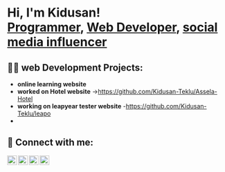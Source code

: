 <h1>Hi, I'm Kidusan! <br/><a href="https://github.com/kidusdt">Programmer</a>, <a href="https://www.linkedin.com/in//kidusan-teklu-3013332aa/">Web Developer</a>, <a href="https://www.instagram.com/kidus_dt/">social media influencer </a></h1>

<h2>👨‍💻  web  Development Projects:</h2>

- <b>online learning website</b>
 - <b>worked on Hotel website</b>
   ->https://github.com/Kidusan-Teklu/Assela-Hotel
- <b>working on leapyear tester website</b> -https://github.com/Kidusan-Teklu/leapo
- <b>
<h2> 🤳 Connect with me:</h2>

[<img align="left" alt="kidusdt | Facebook" width="22px" src="https://cdn.jsdelivr.net/npm/simple-icons@3.13.0/icons/facebook.svg" />][facebook]
[<img align="left" alt="kidusdt | Twitter" width="22px" src="https://cdn.jsdelivr.net/npm/simple-icons@v3/icons/twitter.svg" />][twitter]
[<img align="left" alt="kidusdt | LinkedIn" width="22px" src="https://cdn.jsdelivr.net/npm/simple-icons@v3/icons/linkedin.svg" />][linkedin]
[<img align="left" alt="kidusdt | Instagram" width="22px" src="https://cdn.jsdelivr.net/npm/simple-icons@v3/icons/instagram.svg" />][instagram]

[twitter]:https://twitter.com/kidusdt
[facebook]:https://www.facebook.com/kedusan.teklu
[instagram]: https://www.instagram.com/kidus_dt/
[linkedin]: https://www.linkedin.com/in/kidusan-teklu-3013332aa/

<!--
**kidusdt/kidusdt** is a ✨ _special_ ✨ repository because its `README.md` (this file) appears on your GitHub profile.

Here are some ideas to get you started:

- 🔭 I’m currently working on ...
- 🌱 I’m currently learning ...
- 👯 I’m looking to collaborate on ...
- 🤔 I’m looking for help with ...
- 💬 Ask me about ...
- 📫 How to reach me: ...
- 😄 Pronouns: ...
- ⚡ Fun fact: ...
-->
